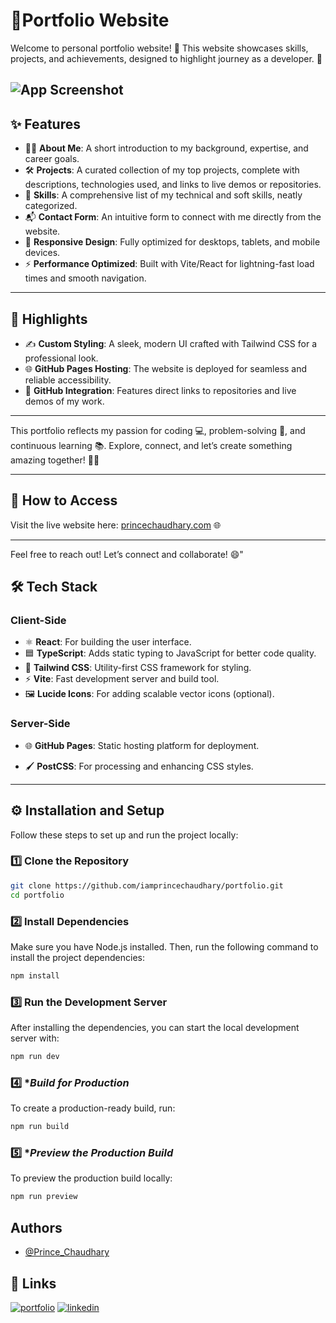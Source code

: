 
# 🤖Portfolio Website

Welcome to  personal portfolio website! 🎉 This website showcases  skills, projects, and achievements, designed to highlight  journey as a developer. 🚀

![App Screenshot](https://blogger.googleusercontent.com/img/b/R29vZ2xl/AVvXsEhbGdXyMGnYnAlAbEgn62X0itNOKP7huuH-yEwzgRtHgCOFOhz_EU7CBklzpZ8PvNLbfEm1dpQkTMT4co9V343BwQ_QSRxQodYCRBFdiE1E-1gbVj86VsU635HJ6ArMpMM5rxViOrx8wnMZ03cUjYuAAQl3aLMEL-sDKK1FphJYTrk1-9S4EhoV4hzR1rOr/s6317/porfolio.png)
---

## ✨ **Features**
- 🧑‍💻 **About Me**: A short introduction to my background, expertise, and career goals.  
- 🛠️ **Projects**: A curated collection of my top projects, complete with descriptions, technologies used, and links to live demos or repositories.  
- 📜 **Skills**: A comprehensive list of my technical and soft skills, neatly categorized.  
- 📬 **Contact Form**: An intuitive form to connect with me directly from the website.  
- 📱 **Responsive Design**: Fully optimized for desktops, tablets, and mobile devices.  
- ⚡ **Performance Optimized**: Built with Vite/React for lightning-fast load times and smooth navigation.

---

## 🎨 **Highlights**
- ✍️ **Custom Styling**: A sleek, modern UI crafted with Tailwind CSS for a professional look.  
- 🌐 **GitHub Pages Hosting**: The website is deployed for seamless and reliable accessibility.  
- 🔗 **GitHub Integration**: Features direct links to repositories and live demos of my work.

---

This portfolio reflects my passion for coding 💻, problem-solving 🧩, and continuous learning 📚. Explore, connect, and let’s create something amazing together! 🌈✨

---

## 🚀 **How to Access**
Visit the live website here: [princechaudhary.com](https://princechaudhary.com.np/) 🌐

---

Feel free to reach out! Let’s connect and collaborate! 😄" 

## 🛠️ **Tech Stack**

### **Client-Side**
- ⚛️ **React**: For building the user interface.
- 🟦 **TypeScript**: Adds static typing to JavaScript for better code quality.
- 🎨 **Tailwind CSS**: Utility-first CSS framework for styling.
- ⚡ **Vite**: Fast development server and build tool.
- 🖼️ **Lucide Icons**: For adding scalable vector icons (optional).

### **Server-Side**
- 🌐 **GitHub Pages**: Static hosting platform for deployment.

- 🖌️ **PostCSS**: For processing and enhancing CSS styles.

---
## ⚙️ **Installation and Setup**

Follow these steps to set up and run the project locally:

### 1️⃣ **Clone the Repository**
```bash
git clone https://github.com/iamprincechaudhary/portfolio.git
cd portfolio
```

### 2️⃣ **Install Dependencies**
Make sure you have Node.js installed. Then, run the following command to install the project dependencies:
```bash
npm install

```

### 3️⃣ **Run the Development Server**
After installing the dependencies, you can start the local development server with:

```bash
npm run dev

```

### 4️⃣ **Build for Production*
To create a production-ready build, run:

```bash
npm run build

```

### 5️⃣ **Preview the Production Build*
To preview the production build locally:

```bash
npm run preview

```
## Authors

- [@Prince_Chaudhary](https://github.com/iamprincechaudhary) 


## 🔗 Links
[![portfolio](https://img.shields.io/badge/my_portfolio-000?style=for-the-badge&logo=ko-fi&logoColor=white)](https://princechaudhary.com.np/)
[![linkedin](https://img.shields.io/badge/linkedin-0A66C2?style=for-the-badge&logo=linkedin&logoColor=white)](https://www.linkedin.com/in/prince-chaudhary-06b20024a/)

